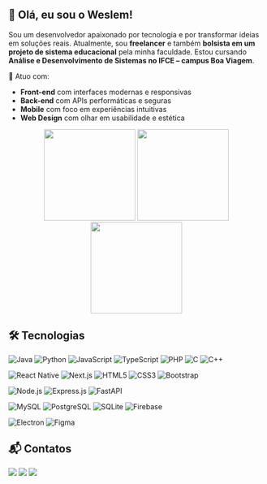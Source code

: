 ## 👋 Olá, eu sou o Weslem!

Sou um desenvolvedor apaixonado por tecnologia e por transformar ideias em soluções reais. Atualmente, sou **freelancer** e também **bolsista em um projeto de sistema educacional** pela minha faculdade. Estou cursando **Análise e Desenvolvimento de Sistemas no IFCE – campus Boa Viagem**.

🚀 Atuo com:
- **Front-end** com interfaces modernas e responsivas
- **Back-end** com APIs performáticas e seguras
- **Mobile** com foco em experiências intuitivas
- **Web Design** com olhar em usabilidade e estética

<p align="center">
  <img height="180em" src="https://github-readme-stats.vercel.app/api?username=wes-lem&locale=pt-br&show_icons=true&theme=react&include_all_commits=true&count_private=true"/>
  <img height="180em" src="https://github-readme-stats.vercel.app/api/top-langs/?username=wes-lem&layout=compact&langs_count=7&locale=pt-br&theme=react"/>
  <br> <img height="180em" src="https://github-readme-streak-stats.herokuapp.com/?user=wes-lem&theme=react&locale=pt_BR&date_format=j%20M%5B%20Y%5D](https://streak-stats.demolab.com/?user=wes-lem&theme=react&locale=pt_BR&date_format=j%20M%5B%20Y%5D"/>
</p>

## 🛠️ Tecnologias

![Java](https://img.shields.io/badge/Java-007396?style=for-the-badge&logo=coffeescript&logoColor=white)
![Python](https://img.shields.io/badge/Python-3776AB?style=for-the-badge&logo=python&logoColor=white)
![JavaScript](https://img.shields.io/badge/JavaScript-F7DF1E?style=for-the-badge&logo=javascript&logoColor=black)
![TypeScript](https://img.shields.io/badge/TypeScript-3178C6?style=for-the-badge&logo=typescript&logoColor=white)
![PHP](https://img.shields.io/badge/PHP-777BB4?style=for-the-badge&logo=php&logoColor=white)
![C](https://img.shields.io/badge/C-00599C?style=for-the-badge&logo=c&logoColor=white)
![C++](https://img.shields.io/badge/C%2B%2B-00599C?style=for-the-badge&logo=cplusplus&logoColor=white)

![React Native](https://img.shields.io/badge/React_Native-61DAFB?style=for-the-badge&logo=react&logoColor=black)
![Next.js](https://img.shields.io/badge/Next.js-000000?style=for-the-badge&logo=nextdotjs&logoColor=white)
![HTML5](https://img.shields.io/badge/HTML5-E34F26?style=for-the-badge&logo=html5&logoColor=white)
![CSS3](https://img.shields.io/badge/CSS3-1572B6?style=for-the-badge&logo=css&logoColor=white)
![Bootstrap](https://img.shields.io/badge/Bootstrap-7952B3?style=for-the-badge&logo=bootstrap&logoColor=white)

![Node.js](https://img.shields.io/badge/Node.js-339933?style=for-the-badge&logo=nodedotjs&logoColor=white)
![Express.js](https://img.shields.io/badge/Express.js-000000?style=for-the-badge&logo=express&logoColor=white)
![FastAPI](https://img.shields.io/badge/FastAPI-009688?style=for-the-badge&logo=fastapi&logoColor=white)

![MySQL](https://img.shields.io/badge/MySQL-4479A1?style=for-the-badge&logo=mysql&logoColor=white)
![PostgreSQL](https://img.shields.io/badge/PostgreSQL-4169E1?style=for-the-badge&logo=postgresql&logoColor=white)
![SQLite](https://img.shields.io/badge/SQLite-003B57?style=for-the-badge&logo=sqlite&logoColor=white)
![Firebase](https://img.shields.io/badge/Firebase-FFCA28?style=for-the-badge&logo=firebase&logoColor=black)

![Electron](https://img.shields.io/badge/Electron-47848F?style=for-the-badge&logo=electron&logoColor=white)
![Figma](https://img.shields.io/badge/Figma-F24E1E?style=for-the-badge&logo=figma&logoColor=white)

## 📬 Contatos

<div> 
  <a href="https://instagram.com/weslem_wrs" target="_blank"><img src="https://img.shields.io/badge/-Instagram-%23E4405F?style=for-the-badge&logo=instagram&logoColor=white" target="_blank"></a>
  <a href = "mailto:weslem.wrs@gmail.com"><img src="https://img.shields.io/badge/-Gmail-%23333?style=for-the-badge&logo=gmail&logoColor=white" target="_blank"></a>
  <a href="https://www.linkedin.com/in/weslem-rodrigues-776324177/" target="_blank"><img src="https://img.shields.io/badge/-LinkedIn-%230077B5?style=for-the-badge&logo=linkedin&logoColor=white" target="_blank"></a> 
</div>
